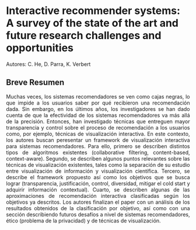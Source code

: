 # Interactive recommender systems: A survey of the state of the art and future research challenges and opportunities
Autores: C. He, D. Parra, K. Verbert

## Breve Resumen
<p align="justify">
  Muchas veces, los sistemas recomendadores se ven como cajas negras, lo que impide a los usuarios saber por qué recibieron una recomendación dada. Sin embargo, en los últimos años, los investigadores se han dado cuenta de que la efectividad de los sistemas recomendadores va más allá de la precisión. Entonces, han investigado técnicas que entreguen mayor transparencia y control sobre el proceso de recomendación a los usuarios como, por ejemplo, técnicas de visualización interactiva. En este contexto, los autores buscan peresentar un framework de visualización interactiva para sistemas recomendadores. Para ello, primero se describen distintos tipos de algoritmos existentes (collaborative filtering, content-based, context-aware). Segundo, se describen algunos puntos relevantes sobre las técnicas de visualización existentes, tales como la separación de su estudio entre visualización de información y visualización científica. Tercero, se describe el framework propuesto así como los objetivos que se busca lograr (transparencia, justificación, control, diversidad, mitigar el cold start y adquirir información contextual). Cuarto, se describen algunas de las aproximaciones de recomendación interactiva clasificadas según los objetivos ya descritos. Los autores finalizan el paper con un análisis de los resultados obtenidos de la clasificación por objetivo, así como con una sección describiendo futuros desafíos a nivel de sistemas recomendadores, ético (problema de la privacidad) y de técnicas de visualización.
</p>
